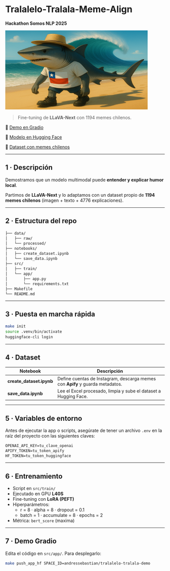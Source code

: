 # Tralalelo-Tralala-Meme-Align 
**Hackathon Somos NLP 2025** 

<img src="./tralalelo-tralala-logo.png" alt="Descripción" width="450" height="250"/>

> Fine-tuning de **LLaVA-Next** con 1194 memes chilenos.

🔗 [Demo en Gradio](https://huggingface.co/spaces/somosnlp-hackathon-2025/tralalelo-tralala-demo)

🔗 [Modelo en Hugging Face](https://huggingface.co/somosnlp-hackathon-2025/llava-v1.6-mistral-7b-memes-chilenos-small)

🔗 [Dataset con memes chilenos](https://huggingface.co/datasets/somosnlp-hackathon-2025/memes_instagram_chilenos_es_small)

---

## 1 · Descripción

Demostramos que un modelo multimodal puede **entender y explicar humor local**.

Partimos de **LLaVA-Next** y lo adaptamos con un dataset propio de **1194 memes chilenos** (imagen + texto + 4776 explicaciones). 

---

## 2 · Estructura del repo

```
├── data/
│   ├── raw/        
│   └── processed/  
├── notebooks/
│   ├── create_dataset.ipynb
│   └── save_data.ipynb
├── src/
│   ├── train/        
│   └── app/        
│       ├── app.py
│       └── requirements.txt
├── Makefile        
└── README.md
```

---

## 3 · Puesta en marcha rápida

```bash
make init                       
source .venv/bin/activate       
huggingface-cli login           
```

---

## 4 · Dataset

| Notebook | Descripción |
|----------|-------------|
| **create_dataset.ipynb** | Define cuentas de Instagram, descarga memes con **Apify** y guarda metadatos. |
| **save_data.ipynb**      | Lee el Excel procesado, limpia y sube el dataset a Hugging Face. |

---

## 5 · Variables de entorno

Antes de ejecutar la app o scripts, asegúrate de tener un archivo `.env` en la raíz del proyecto con las siguientes claves:

```
OPENAI_API_KEY=tu_clave_openai
APIFY_TOKEN=tu_token_apify
HF_TOKEN=tu_token_huggingface
```

---

## 6 · Entrenamiento

- Script en `src/train/`
- Ejecutado en GPU **L40S**
- Fine-tuning con **LoRA (PEFT)**
- Hiperparámetros:
  - r = 8 · alpha = 8 · dropout = 0.1
  - batch = 1 · accumulate = 8 · epochs = 2
- Métrica: `bert_score` (maxima)

---

## 7 · Demo Gradio

Edita el código en `src/app/`. Para desplegarlo:

```bash
make push_app_hf SPACE_ID=andressebastian/tralalelo-tralala-demo
```
